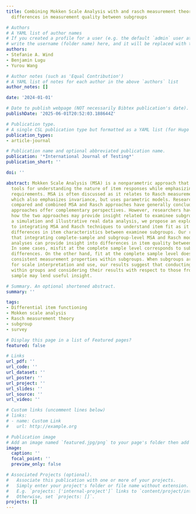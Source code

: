 ```yaml
---
title: Combining Mokken Scale Analysis with and rasch measurement theory to explore
  differences in measurement quality between subgroups

# Authors
# A YAML list of author names
# If you created a profile for a user (e.g. the default `admin` user at `content/authors/admin/`), 
# write the username (folder name) here, and it will be replaced with their full name and linked to their profile.
authors:
- Stefanie A. Wind
- Benjamin Lugu
- Yurou Wang

# Author notes (such as 'Equal Contribution')
# A YAML list of notes for each author in the above `authors` list
author_notes: []

date: '2024-01-01'

# Date to publish webpage (NOT necessarily Bibtex publication's date).
publishDate: '2025-06-01T20:52:03.188644Z'

# Publication type.
# A single CSL publication type but formatted as a YAML list (for Hugo requirements).
publication_types:
- article-journal

# Publication name and optional abbreviated publication name.
publication: '*International Journal of Testing*'
publication_short: ''

doi: ''

abstract: Mokken Scale Analysis (MSA) is a nonparametric approach that offers exploratory
  tools for understanding the nature of item responses while emphasizing invariance
  requirements. MSA is often discussed as it relates to Rasch measurement theory,
  which also emphasizes invariance, but uses parametric models. Researchers who have
  compared and combined MSA and Rasch approaches have generally concluded that these
  approaches offer complementary perspectives. However, researchers have not considered
  how the two approaches may provide insight related to examinee subgroups. Using
  a simulation and illustrative real data analysis, we propose an exploratory approach
  to integrating MSA and Rasch techniques to understand item fit as it relates to
  differences in item characteristics between examinee subgroups. Our results suggest
  that integrating complete-sample and subgroup-level MSA and Rasch model item fit
  analyses can provide insight into differences in item quality between subgroups.
  In some cases, misfit at the complete sample level corresponds to subgroup-related
  differences. On the other hand, fit at the complete sample level does not guarantee
  consistent measurement properties within subgroups. When subgroups are important
  for scale interpretation and use, our results suggest that conducting separate analyses
  within groups and considering their results with respect to those from the full
  sample may lend useful insight.

# Summary. An optional shortened abstract.
summary: ''

tags:
- Differential item functioning
- Mokken scale analysis
- Rasch measurement theory
- subgroup
- survey

# Display this page in a list of Featured pages?
featured: false

# Links
url_pdf: ''
url_code: ''
url_dataset: ''
url_poster: ''
url_project: ''
url_slides: ''
url_source: ''
url_video: ''

# Custom links (uncomment lines below)
# links:
# - name: Custom Link
#   url: http://example.org

# Publication image
# Add an image named `featured.jpg/png` to your page's folder then add a caption below.
image:
  caption: ''
  focal_point: ''
  preview_only: false

# Associated Projects (optional).
#   Associate this publication with one or more of your projects.
#   Simply enter your project's folder or file name without extension.
#   E.g. `projects: ['internal-project']` links to `content/project/internal-project/index.md`.
#   Otherwise, set `projects: []`.
projects: []
---
```


